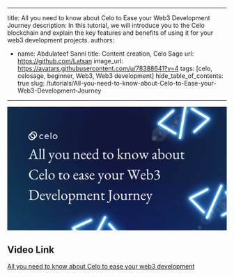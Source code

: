 ---
title: All you need to know about Celo to Ease your Web3 Development Journey
description: In this tutorial, we will introduce you to the Celo blockchain and explain the key features and benefits of using it for your web3 development projects.
authors: 
  - name: Abdulateef Sanni
    title: Content creation, Celo Sage
    url: https://github.com/Latsan
    image_url: https://avatars.githubusercontent.com/u/78388641?v=4
tags: [celo, celosage, beginner, Web3, Web3 development]
hide_table_of_contents: true
slug: /tutorials/All-you-need-to-know-about-Celo-to-Ease-your-Web3-Development-Journey
----

![header](../../src/data-tutorials/showcase/beginner/All-you-need-to-know-about-Celo-to-Ease-your-Web3-Development.png)

## Video Link

[All you need to know about Celo to ease your web3 development](https://youtu.be/ZpWLdkSTyyc)